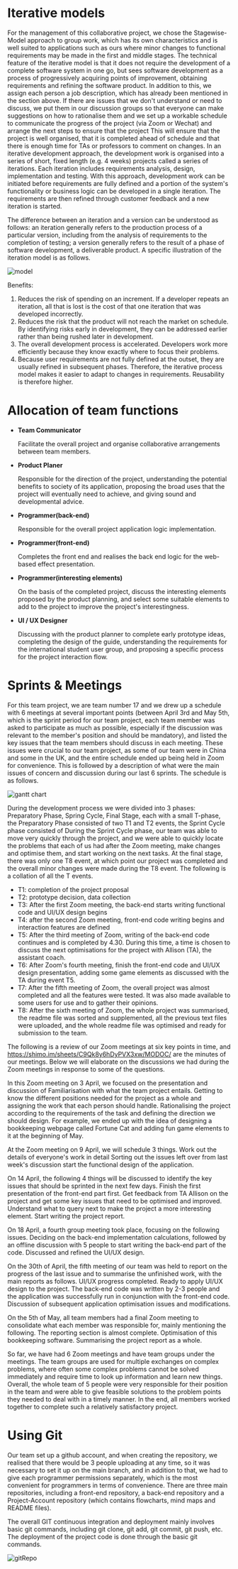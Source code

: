 # Iterative models

For the management of this collaborative project, we chose the Stagewise-Model approach to group work, which has its own characteristics and is well suited to applications such as ours where minor changes to functional requirements may be made in the first and middle stages. The technical feature of the iterative model is that it does not require the development of a complete software system in one go, but sees software development as a process of progressively acquiring points of improvement, obtaining requirements and refining the software product. In addition to this, we assign each person a job description, which has already been mentioned in the section above. If there are issues that we don't understand or need to discuss, we put them in our discussion groups so that everyone can make suggestions on how to rationalise them and we set up a workable schedule to communicate the progress of the project (via Zoom or Wechat) and arrange the next steps to ensure that the project This will ensure that the project is well organised, that it is completed ahead of schedule and that there is enough time for TAs or professors to comment on changes. In an iterative development approach, the development work is organised into a series of short, fixed length (e.g. 4 weeks) projects called a series of iterations. Each iteration includes requirements analysis, design, implementation and testing. With this approach, development work can be initiated before requirements are fully defined and a portion of the system's functionality or business logic can be developed in a single iteration. The requirements are then refined through customer feedback and a new iteration is started. 

The difference between an iteration and a version can be understood as follows: an iteration generally refers to the production process of a particular version, including from the analysis of requirements to the completion of testing; a version generally refers to the result of a phase of software development, a deliverable product. A specific illustration of the iteration model is as follows.

![model](https://github.com/ccar728/uob-gruopProject/blob/main/model.png)

Benefits: 

1. Reduces the risk of spending on an increment. If a developer repeats an iteration, all that is lost is the cost of that one iteration that was developed incorrectly. 
2. Reduces the risk that the product will not reach the market on schedule. By identifying risks early in development, they can be addressed earlier rather than being rushed later in development. 
3. The overall development process is accelerated. Developers work more efficiently because they know exactly where to focus their problems. 
4. Because user requirements are not fully defined at the outset, they are usually refined in subsequent phases. Therefore, the iterative process model makes it easier to adapt to changes in requirements. Reusability is therefore higher.



# Allocation of team functions

* **Team Communicator**

  Facilitate the overall project and organise collaborative arrangements between team members.

* **Product Planer**

  Responsible for the direction of the project, understanding the potential benefits to society of its application, proposing the broad uses that the project will eventually need to achieve, and giving sound and developmental advice.

* **Programmer(back-end)**

  Responsible for the overall project application logic implementation.

* **Programmer(front-end)**

  Completes the front end and realises the back end logic for the web-based effect presentation.

* **Programmer(interesting elements)**

  On the basis of the completed project, discuss the interesting elements proposed by the product planning, and select some suitable elements to add to the project to improve the project's interestingness.

* **UI / UX Designer**

  Discussing with the product planner to complete early prototype ideas, completing the design of the guide, understanding the requirements for the international student user group, and proposing a specific process for the project interaction flow.



# Sprints & Meetings

For this team project, we are team number 17 and we drew up a schedule with 6 meetings at several important points (between April 3rd and May 5th, which is the sprint period for our team project, each team member was asked to participate as much as possible, especially if the discussion was relevant to the member's position and should be mandatory), and listed the key issues that the team members should discuss in each meeting. These issues were crucial to our team project, as some of our team were in China and some in the UK, and the entire schedule ended up being held in Zoom for convenience. This is followed by a description of what were the main issues of concern and discussion during our last 6 sprints. The schedule is as follows.

![gantt chart](https://github.com/ccar728/uob-gruopProject/blob/main/gantt%20chart.jpg)

During the development process we were divided into 3 phases: Preparatory Phase, Spring Cycle, Final Stage, each with a small T-phase, the Preparatory Phase consisted of two T1 and T2 events, the Sprint Cycle phase consisted of During the Sprint Cycle phase, our team was able to move very quickly through the project, and we were able to quickly locate the problems that each of us had after the Zoom meeting, make changes and optimise them, and start working on the next tasks. At the final stage, there was only one T8 event, at which point our project was completed and the overall minor changes were made during the T8 event. The following is a collation of all the T events.

* T1: completion of the project proposal
* T2: prototype decision, data collection
* T3: After the first Zoom meeting, the back-end starts writing functional code and UI/UX design begins
* T4: after the second Zoom meeting, front-end code writing begins and interaction features are defined
* T5: After the third meeting of Zoom, writing of the back-end code continues and is completed by 4.30. During this time, a time is chosen to discuss the next optimisations for the project with Allison (TA), the assistant coach.
* T6: After Zoom's fourth meeting, finish the front-end code and UI/UX design presentation, adding some game elements as discussed with the TA during event T5.
* T7: After the fifth meeting of Zoom, the overall project was almost completed and all the features were tested. It was also made available to some users for use and to gather their opinions.
* T8: After the sixth meeting of Zoom, the whole project was summarised, the readme file was sorted and supplemented, all the previous text files were uploaded, and the whole readme file was optimised and ready for submission to the team.

The following is a review of our Zoom meetings at six key points in time, and https://shimo.im/sheets/C9Qk8y6hDyPVX3xw/MODOC/ are the minutes of our meetings. Below we will elaborate on the discussions we had during the Zoom meetings in response to some of the questions.

In this Zoom meeting on 3 April, we focused on the presentation and discussion of Familiarisation with what the team project entails. Getting to know the different positions needed for the project as a whole and assigning the work that each person should handle. Rationalising the project according to the requirements of the task and defining the direction we should design. For example, we ended up with the idea of designing a bookkeeping webpage called Fortune Cat and adding fun game elements to it at the beginning of May.

At the Zoom meeting on 9 April, we will schedule 3 things. Work out the details of everyone's work in detail
Sorting out the issues left over from last week's discussion start the functional design of the application.

On 14 April, the following 4 things will be discussed to identify the key issues that should be sprinted in the next few days. Finish the first presentation of the front-end part first. Get feedback from TA Allison on the project and get some key issues that need to be optimised and improved. Understand what to query next to make the project a more interesting element. Start writing the project report.

On 18 April, a fourth group meeting took place, focusing on the following issues. Deciding on the back-end implementation calculations, followed by an offline discussion with 5 people to start writing the back-end part of the code. Discussed and refined the UI/UX design. 

On the 30th of April, the fifth meeting of our team was held to report on the progress of the last issue and to summarise the unfinished work, with the main reports as follows. UI/UX progress completed.
Ready to apply UI/UX design to the project. The back-end code was written by 2-3 people and the application was successfully run in conjunction with the front-end code. Discussion of subsequent application optimisation issues and modifications.

On the 5th of May, all team members had a final Zoom meeting to consolidate what each member was responsible for, mainly mentioning the following. The reporting section is almost complete. Optimisation of this bookkeeping software. Summarising the project report as a whole.

So far, we have had 6 Zoom meetings and have team groups under the meetings. The team groups are used for multiple exchanges on complex problems, where often some complex problems cannot be solved immediately and require time to look up information and learn new things. Overall, the whole team of 5 people were very responsible for their position in the team and were able to give feasible solutions to the problem points they needed to deal with in a timely manner. In the end, all members worked together to complete such a relatively satisfactory project.



# Using Git

Our team set up a github account, and when creating the repository, we realised that there would be 3 people uploading at any time, so it was necessary to set it up on the main branch, and in addition to that, we had to give each programmer permissions separately, which is the most convenient for programmers in terms of convenience. There are three main repositories, including a front-end repository, a back-end repository and a Project-Account repository (which contains flowcharts, mind maps and README files).

The overall GIT continuous integration and deployment mainly involves basic git commands, including git clone, git add, git commit, git push, etc. The deployment of the project code is done through the basic git commands. 

![gitRepo](https://github.com/ccar728/uob-gruopProject/blob/main/gitRepo.png)
